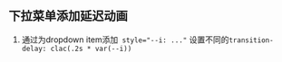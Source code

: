 

## 下拉菜单添加延迟动画
1. 通过为dropdown item添加` style="--i: ..."` 设置不同的`transition-delay: clac(.2s * var(--i))`